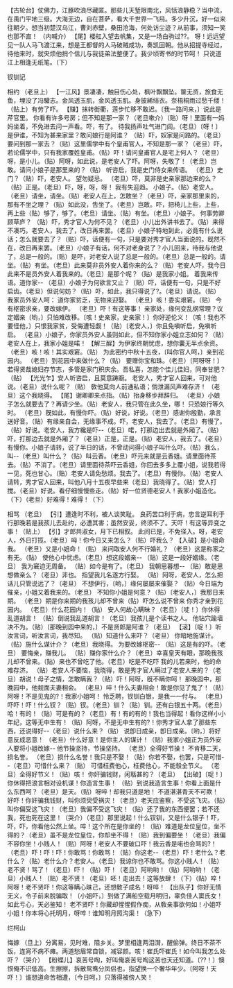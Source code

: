 <!-- { "loadSidebar": true } -->
【古轮台】仗佛力，江豚吹浪尽藏匿。那些儿天堑限南北，风恬浪静稳？当中流，在禹门平地三级。大海无边，自在菩萨，看大千世界一飞舄。多少升沉，好一似来往朝夕。想当初楚汉乌江，曹刘赤壁，桑田沧海，何处访尘迹？从前事，须知一笑也那不直！
（内喊介）
【尾】楼舡入望去帆集，又是一场白驹过??。
呀！远远望见一队人马飞渡江来，想是王都督的人马破贼成功，奏凯回朝。他从招提寺经过，待他来时，就央烦他捎个信儿与我徒弟法整便了。我少顷寄书的时节呵！
只说道江上相逢无纸笔。（下）
 
钗钏记
 
相约
（老旦上）
【一江风】景凄凄，触目伤心处，枫叶飘飘坠。箧无资，旅食无鱼，埋没了冯驩志。金风透玉肌，金风透玉肌。身披絺绤衣。奈梧桐雨过愁千缕！
（贴上）有劳了吓。
【赚】抹转街衢，莲步忙移不敢迟。〔我一路问来，〕说此是芹官里。
你看有许多号房；但不知是那一家？（老旦嗽介）（贴）呀！里面有一妈妈坐着，不免进去问一声看。吓，有了。
待我扬声吐气进门闾。（老旦）〔呀！〕是伊谁，不知为甚来家里？敢问娘行是阿谁？
（贴）吓，奴家是问路的。（老旦）要问到那一家去？（贴）这里儒学中有个皇甫官人，不知是那一家？（老旦）吓，若论儒学中，只有我家覆姓皇甫。（贴）吓！请问皇甫官人是宅上何人？（老旦）呀，是小儿。（贴）阿呀，如此说，是老安人了吓。阿呀，失敬了！（老旦）岂敢。请问小娘子是那里来的？（贴）
听咨启，我是史门侍女来传语。
（老旦）史门？（贴）吓，老安人。
望勿疑忌。
（老旦）吓，莫非是史亲家那边来的么？（贴）正是。（老旦）吓，呀，呀，呀！
我有失迎趋。
小娘子。（贴）老安人。（老旦）请坐，请坐。（贴）老安人在上，怎敢坐？（老旦）吓，亲家那里来的，那有不坐之理？（贴）如此没，吿坐了。（老旦）岂敢。吓，把椅儿上些，上些，再上些（贴）够了，够了。（老旦）请坐。（贴）有坐。（老旦）小娘子。
何事劳卿顾草庐？
（贴）吓，秀才官人为何不见？（老旦）小儿出外讲书去了。（贴）来得不凑巧。老安人，我去了，改日再来罢。（老旦）小娘子特地到此，必竟有什么说话；怎么就要去了？（贴）吓，话便有一句，只是要对秀才官人当面说的。旣然不在，改日再来罢。（老旦）小娘子有话，何不对老身说了？小儿回来，待我与他说了，总是一般的。（贴）是吓，对老安人说了总是一般的。（老旦）总是一般的。请坐。（贴）有坐。（老旦）此来莫非员外安人着你来的么？（贴）老安人吓，我今日此来不是员外安人着我来的。（老旦）是那个呢？（贴）是我家小姐。
着我来传语。道你家--
（老旦）小娘子为何欲言又止？（贴）吓，话便有一句，只是不好启齿。（老旦）但说何妨？（贴）吓，如此，我只得说了?。（老旦）请说。（贴）我家员外安人呵：
道你家贫乏，无物来迎娶。
（老旦）咳！委实艰窘。（贴）
今有枢密求亲，要改嫁伊。
（老旦）吓！有这等事！
亲家处，缘何变乱纲常理？议定姻亲〔哟，〕只怕难改移。〔咳！史亲家，史亲家！〕你好逆伦义！〔咳！我也不要怪他，〕只恨我家贫，受侮遭轻觑！（贴）〔老安人，〕你且免嗔听启，免嗔听启。
（老旦）小娘子，你家员外安人虽则如此，但不知你家小姐立志如何？（贴）老安人在上，我家小姐是喏！
【解三酲】为伊家终朝忧虑，想你囊无半点余资。
（老旦）咳！咳！其实艰窘。（贴）
为此密约中秋十五夜，〔叫你官人呵，〕亲到花园内。
（老旦）到花园中来做什么？（贴）
要赠你宝和珠。（老旦）〔阿呀呀！〕若得贤哉媳妇存节志，多管是家门积庆余。吾私喜，怎能个佳儿佳妇，同奉甘肥？（贴）
【光光乍】安人听咨启，且莫意踌蹰。
老安人，秀才官人回来，可对他说。（老旦）说什么呢？（贴）
敎他莫向人前通私语；倘泄漏风声难存济！
（老旦）这个我晓得。
【尾】谢卿卿来点指。（贴）抬身移步拜辞归。
（老旦）小娘子怎么就要去了？再请少坐。（贴）老安人，我只管在此久坐，哪！
只恐娘行等久时。
（老旦）旣如此，有慢你吓。（贴）好说，好说。（老旦）感谢你殷勤，承言送好音。（贴）有缘亲自会，无缘事不成。吓，老安人，我去了。（老旦）有慢了。（贴）好说。老安人，我方纔是吓--（老旦）喏，打那边出去就是外厢了。（贴）吓，打那边去就是外厢了？（老旦）正是，正是。（贴）老安人，我去了。（老旦）有慢你。小娘子请转，说了半日的话，不曾动问得小娘子叫什么吓。（贴）我么，叫--（老旦）叫什么？（贴）叫云香。（老旦）吓元来就是云香姐。请里面待茶去。（贴）不消了。（老旦）请里面待茶吓云香姐，你回去多多上覆小姐，说我若得一见，死也甘心。（贴）老安人请免愁烦。我去了。（老旦）有慢你。（贴）老安人请转，秀才官人回来，叫他八月十五夜早些来（老旦）我晓得了。（贴）安人打搅。（老旦）好说。看仔细慢慢些走。（贴）好一位贤德老安人！我家小姐造化。（下）（老旦）好难得！难得！（下）
 
相骂
（老旦）
【引】遭逢时不利，被人谈笑耻。
良药苦口利于病，忠言逆耳利于行那晚若是我孩儿去赴约，必遭其害；虽然安妥，终须不了。天吓！有这等异变之事！（贴上）
【引】才郞共淑女，月下已相叙。
此间已是，不免径入。呀，老安人，外日打揽。（老旦）呣！你今日又来怎么？（贴）吓我么？
【入破】是小姐命我。
（老旦）又是小姐命！（贴）
来问取安人何不行婚礼？
（老旦）这是称家之有无。（贴）
使他心中忧虑。（老旦）想这段姻亲--
（贴）这是一段好姻缘。（老旦）
我为窘迫无周备。
（贴）如今是有了。（老旦）
我朝思暮想--
（贴）敢是思想做亲么？（老旦）非也。
指望我儿名遂方行娶。
（贴）阿呀，老安人，怎么把话儿只管说远了？（老旦）
不想伊行，〔哟，〕缘何屡屡来催娶？
（贴）今日端为催亲，小姐又着我来的。（老旦）
不知你小姐是何意？（贴）〔老安人，〕我那日来期。
（老旦）期是你来期的我孩儿却不曾来（贴）吓怎么说不曾来
你秀才亲到花园内。
（老旦）什么花园内！（贴）
安人何故心瞒昧？（老旦）〔唗！〕你休得乱道胡言！
（贴）倒说我乱道胡言！（老旦）我孩儿是个读书之人。
他钻穴踰墙决不为。（贴）〔那晚到园中来的，〕不是贤郞是阿谁？（老旦）
【滚】〔哫！〕听汝言词，听汝言词，我尽知。
（贴）知道什么来吓？（老旦）
你暗地施谋计。
（贴）施什么谋计介？（老旦）我晓得。
为要改嫁枢密--
（贴）这是有的吓。（老旦）
要悔亲，赚我儿。
（贴）赚你家什么介？（老旦）幸喜皇天有眼，那晚我孩儿却不曾来。（贴）来也不曾吃了他。（老旦）吃是不吃吓
我的儿若来时，他的命难存济。
（贴）老安人不要恼，我晓得，敢是秀才官人瞒过了老安人来的？（老旦）胡说！母子之情，怎敢瞒我？（贴）吓！阿呀，旣不瞒你呵！
那晚园中，那晚园中，他觌面夫妻相会。
（老旦）啐！什么夫妻相会！敢是你见了鬼了！（贴）阿呀！不是见鬼的?！我家小姐呵！
怜乏聘，钗钏白银，是我一一付与。
（老旦）吓吓！吓！什么钗？（贴）钗。（老旦）钏？（贴）钏。还有白银五十两。（老旦）哈！有的！（贴）可是有的？（老旦）有！有的有的！我也当得起！看你这样小小年纪，这等无中生有！（贴）阿呀，不是无中生有的?！你秀才官人拿了那些东西，还说得好--（老旦）说什么来？（贴）
说卽日成亲，卽日成亲。〔哟，〕将好意反成恶意！
（老旦）什么好意！是你主人的谋计！（贴）我家小姐正为员外安人要将小姐改嫁--
他节操坚持，节操坚持。
（老旦）全得好节操！
不肯移二天，损名誉。
（老旦）损什么名誉！我只是不娶！（贴）你若不娶，也罢，只是可惜--（老旦）可惜什么来？（贴）
可惜枉费他心，枉费他心，不能彀全节义。
（老旦）全得好节义！（贴）咳！
你奸骗钱财，闲聒甚的？（老旦）
【出破】〔哫！〕你休得把浪言相对设机谋！你造言生事！
（贴）到说我造言生事！你看上面是什么东西呵？（老旦）是天。（贴）呀啐！却我只道是地！
不道湛湛青天不可欺！
好吓！你奸骗我钱财，叫你须臾受祸灾！（老旦）老天应鉴察，不受这飞灾。（贴）叫你偏受这飞灾！（老旦）我偏不受这飞灾！（贴）还了我的东西便罢；若不还我，死也死在这里！（哭介）（老旦）那里说起！什么钗钏，又是什么银子！吓，吓，吓，你看他公然上坐。啐！这个所在是你坐的！（贴）难道是龙位皇位，坐不得的？（老旦）虽不是龙位皇位，你却坐不得！（贴）我到偏要坐！（老旦）我偏不容你坐！小贱人！（贴）阿呀！老安人不要破口吓！我云香是喏也会骂的?！（老旦）吓！吓！吓！你敢骂！你敢骂！（贴）你这老--（老旦）吓！老什么？老什么？（贴）老什么介？老安人。（老旦）我谅你也不敢骂。你这小贱人！（贴）老不贤！骂了！（老旦）吓！（贴）吓！（老旦）阿哟哟！（贴）阿哟哟！（老旦）小贱人！（贴）老不贤！（老旦）呸！走出去！这等放肆！（下）（贴）啐！阿呀！老不贤吓！你这等瞒心昧己，还想敎子成名！呀啐！
【出队子】你好无情无义，令子前来脱骗取！〔小姐吓，〕到做了满船空载月明归，辜负佳人窦氏女！如此亏心，天必鉴知！
老不贤吓！你藏却惺惺假作痴，从敎亲事欲何如！小姐吓小姐！你本将心托明月，呀啐！谁知明月照沟渠！（急下）
 
烂柯山
 
悔嫁
（旦上）分离易，见时难，阻乡关。梦里相逢两泪潸，醒偷弹。终日不茶不饭，连宵不病不瘫。两道愁眉常自锁，减容颜。咳！崔氏吓崔氏！如今叫我怎么处吓？（哭介）
【粉蝶儿】哀苦号啕，好叫俺哀苦号啕这苦也天还知道。〔??！〕懊恨俺不识低高。生擦擦，拆散鸳鸯分凤侣也，指望换一个奢华年少。〔阿呀！天吓！〕谁想道命苦相遭，〔今日呵，〕只落得被傍人笑！
